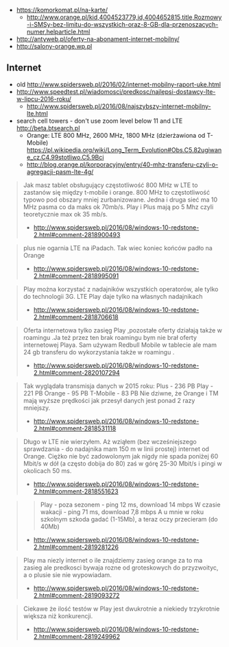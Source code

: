 - https://komorkomat.pl/na-karte/
  - http://www.orange.pl/kid,4004523779,id,4004652815,title,Rozmowy-i-SMSy-bez-limitu-do-wszystkich-oraz-8-GB-dla-przenoszacych-numer,helparticle.html
- http://antyweb.pl/oferty-na-abonament-internet-mobilny/
- http://salony-orange.wp.pl

## Internet

- old http://www.spidersweb.pl/2016/02/internet-mobilny-raport-uke.html
- http://www.speedtest.pl/wiadomosci/predkosc/najlepsi-dostawcy-lte-w-lipcu-2016-roku/
  - http://www.spidersweb.pl/2016/08/najszybszy-internet-mobilny-lte.html
- search cell towers - don't use zoom level below 11 and LTE http://beta.btsearch.pl
  - Orange: LTE 800 MHz, 2600 MHz, 1800 MHz (dzierżawiona od T-Mobile) https://pl.wikipedia.org/wiki/Long_Term_Evolution#Obs.C5.82ugiwane_cz.C4.99stotliwo.C5.9Bci
  - http://blog.orange.pl/korporacyjny/entry/40-mhz-transferu-czyli-o-agregacji-pasm-lte-4g/

> Jak masz tablet obsługujący częstotliwość 800 MHz w LTE to zastanów się między t-mobile i orange. 800 MHz to częstotliwość typowo pod obszary mniej zurbanizowane. Jedna i druga sieć ma 10 MHz pasma co da maks ok 70mb/s. Play i Plus mają po 5 Mhz czyli teoretycznie max ok 35 mb/s.
> - http://www.spidersweb.pl/2016/08/windows-10-redstone-2.html#comment-2818900493

> plus nie ogarnia LTE na iPadach. Tak wiec koniec końców padło na Orange
> - http://www.spidersweb.pl/2016/08/windows-10-redstone-2.html#comment-2818995091

> Play można korzystać z nadajników wszystkich operatorów, ale tylko do technologii 3G. LTE Play daje tylko na własnych nadajnikach
> - http://www.spidersweb.pl/2016/08/windows-10-redstone-2.html#comment-2818706618

> Oferta internetowa tylko zasięg Play ,pozostałe oferty działają także w roamingu .Ja też przez ten brak roamingu bym nie brał oferty internetowej Playa.
> Sam używam Redbull Mobile w tablecie ale mam 24 gb transferu do wykorzystania także w roamingu .
> - http://www.spidersweb.pl/2016/08/windows-10-redstone-2.html#comment-2820107294

> Tak wyglądała transmisja danych w 2015 roku:
> Plus - 236 PB
> Play - 221 PB
> Orange - 95 PB
> T-Mobile - 83 PB
> Nie dziwne, że Orange i TM mają wyższe prędkości jak przesył danych jest ponad 2 razy mniejszy.
> - http://www.spidersweb.pl/2016/08/windows-10-redstone-2.html#comment-2818531118

> Długo w LTE nie wierzyłem. Aż wziąłem (bez wcześniejszego sprawdzania - do nadajnika mam 150 m w linii prostej) internet od Orange. Ciężko nie być zadowolonym jak nigdy nie spada poniżej 60 Mbit/s w dół (a często dobija do 80) zaś w górę 25-30 Mbit/s i pingi w okolicach 50 ms.
> - http://www.spidersweb.pl/2016/08/windows-10-redstone-2.html#comment-2818551623

>> Play - poza sezonem - ping 12 ms, download 14 mbps
>> W czasie wakacji - ping 71 ms, download 7,8 mbps
> A u mnie w roku szkolnym szkoda gadać (1-15Mb), a teraz oczy przecieram (do 40Mb)
> - http://www.spidersweb.pl/2016/08/windows-10-redstone-2.html#comment-2819281226

> Play ma niezly internet o ile znajdziemy zasieg orange za to ma zasieg ale predkosci bywaja rozne od groteskowych do przyzwoityc, a o plusie sie nie wypowiadam.
> - http://www.spidersweb.pl/2016/08/windows-10-redstone-2.html#comment-2819093272

> Ciekawe że ilość testów w Play jest dwukrotnie a niekiedy trzykrotnie większa niż konkurencji.
> - http://www.spidersweb.pl/2016/08/windows-10-redstone-2.html#comment-2819249962
